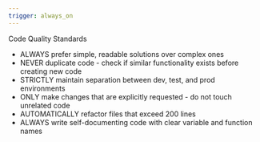 ```yaml
---
trigger: always_on
---
```


Code Quality Standards

* ALWAYS prefer simple, readable solutions over complex ones
* NEVER duplicate code - check if similar functionality exists before creating new code
* STRICTLY maintain separation between dev, test, and prod environments
* ONLY make changes that are explicitly requested - do not touch unrelated code
* AUTOMATICALLY refactor files that exceed 200 lines
* ALWAYS write self-documenting code with clear variable and function names